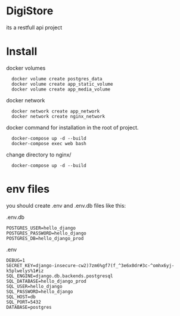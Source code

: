 # DigiStore
its a restfull api project 

# Install

docker volumes

```
  docker volume create postgres_data
  docker volume create app_static_volume
  docker volume create app_media_volume
```

docker network

```
  docker network create app_network
  docker network create nginx_network
```

docker command for installation
in the root of project.

```
  docker-compose up -d --build
  docker-compose exec web bash
```
  change directory to nginx/
  
```
  docker-compose up -d --build
```

# env files
you should create .env and .env.db files like this:

.env.db
```
POSTGRES_USER=hello_django
POSTGRES_PASSWORD=hello_django
POSTGRES_DB=hello_django_prod
```

.env
```
DEBUG=1
SECRET_KEY=django-insecure-cw2)7zm6%gf7(f_^3e6x0dr#3c-^omhx6yj-k5plwelys%1#iz
SQL_ENGINE=django.db.backends.postgresql
SQL_DATABASE=hello_django_prod
SQL_USER=hello_django
SQL_PASSWORD=hello_django
SQL_HOST=db
SQL_PORT=5432
DATABASE=postgres
```
